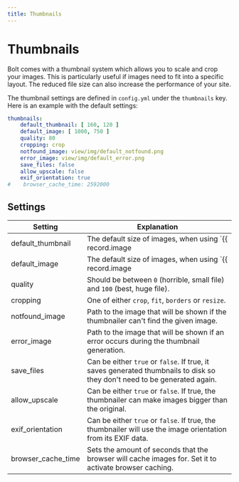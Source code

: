 ```yaml
---
title: Thumbnails
---
```

Thumbnails
==========

Bolt comes with a thumbnail system which allows you to scale and crop your images.
This is particularly useful if images need to fit into a specific layout. 
The reduced file size can also increase the performance of your site.

The thumbnail settings are defined in `config.yml` under the `thumbnails` key.
Here is an example with the default settings:

```yaml
thumbnails:
    default_thumbnail: [ 160, 120 ]
    default_image: [ 1000, 750 ]
    quality: 80
    cropping: crop
    notfound_image: view/img/default_notfound.png
    error_image: view/img/default_error.png
    save_files: false
    allow_upscale: false
    exif_orientation: true
#    browser_cache_time: 2592000
```

Settings
--------

| Setting | Explanation |
| --- | --- |
| default_thumbnail | The default size of images, when using `{{ record.image|thumbnail() }}`. |
| default_image | The default size of images, when using `{{ record.image|image() }}`. |
| quality | Should be between `0` (horrible, small file) and `100` (best, huge file). |
| cropping | One of either `crop`, `fit`, `borders` or `resize`. |
| notfound_image | Path to the image that will be shown if the thumbnailer can't find the given image. |
| error_image | Path to the image that will be shown if an error occurs during the thumbnail generation. |
| save_files | Can be either `true` or `false`. If true, it saves generated thumbnails to disk so they don't need to be generated again. |
| allow_upscale | Can be either `true` or `false`. If true, the thumbnailer can make images bigger than the original. |
| exif_orientation | Can be either `true` or `false`. If true, the thumbnailer will use the image orientation from its EXIF data. |
| browser_cache_time | Sets the amount of seconds that the browser will cache images for. Set it to activate browser caching. |

